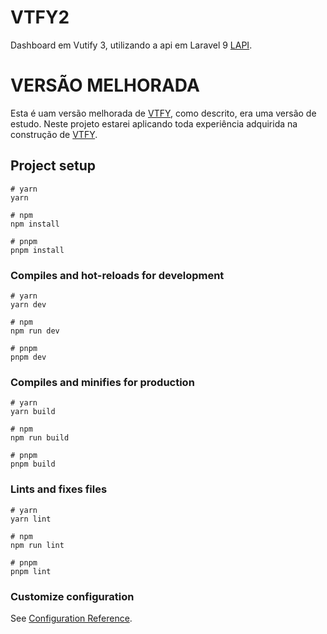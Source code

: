 # VTFY2
Dashboard em Vutify 3, utilizando a api em Laravel 9 [LAPI](https://github.com/ernandesrs/pproj_lapi).

# VERSÃO MELHORADA
Esta é uam versão melhorada de [VTFY](https://github.com/ernandesrs/pproj_vtfypanel), como descrito, era uma versão de estudo. Neste projeto estarei aplicando toda experiência adquirida na construção de [VTFY](https://github.com/ernandesrs/pproj_vtfypanel).

## Project setup

```
# yarn
yarn

# npm
npm install

# pnpm
pnpm install
```

### Compiles and hot-reloads for development

```
# yarn
yarn dev

# npm
npm run dev

# pnpm
pnpm dev
```

### Compiles and minifies for production

```
# yarn
yarn build

# npm
npm run build

# pnpm
pnpm build
```

### Lints and fixes files

```
# yarn
yarn lint

# npm
npm run lint

# pnpm
pnpm lint
```

### Customize configuration

See [Configuration Reference](https://vitejs.dev/config/).
